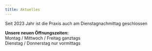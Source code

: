 ```yaml
---
title: Aktuelles
---
```

Seit 2023 Jahr ist die Praxis auch am Dienstagnachmittag geschlossen

**Unsere neuen Öffnungszeiten:**  
Montag / Mittwoch / Freitag ganztags  
Dienstag / Donnerstag nur vormittags

